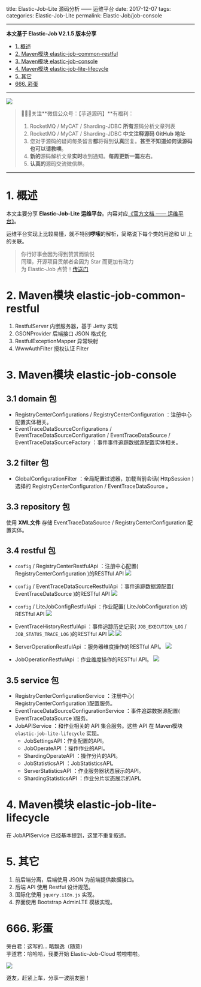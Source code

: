 title: Elastic-Job-Lite 源码分析 —— 运维平台
date: 2017-12-07
tags:
categories: Elastic-Job-Lite
permalink: Elastic-Job/job-console

-------

**本文基于 Elastic-Job V2.1.5 版本分享**

- [1. 概述](#)
- [2. Maven模块 elastic-job-common-restful](#)
- [3. Maven模块 elastic-job-console](#)
- [4. Maven模块 elastic-job-lite-lifecycle](#)
- [5. 其它](#)
- [666. 彩蛋](#)

-------

![](http://www.iocoder.cn/images/common/wechat_mp_2017_07_31.jpg)

> 🙂🙂🙂关注**微信公众号：【芋道源码】**有福利：  
> 1. RocketMQ / MyCAT / Sharding-JDBC **所有**源码分析文章列表  
> 2. RocketMQ / MyCAT / Sharding-JDBC **中文注释源码 GitHub 地址**  
> 3. 您对于源码的疑问每条留言**都**将得到**认真**回复。**甚至不知道如何读源码也可以请教噢**。  
> 4. **新的**源码解析文章**实时**收到通知。**每周更新一篇左右**。  
> 5. **认真的**源码交流微信群。

-------

# 1. 概述

本文主要分享 **Elastic-Job-Lite 运维平台**。内容对应[《官方文档 —— 运维平台》](http://dangdangdotcom.github.io/elastic-job/elastic-job-lite/02-guide/web-console/)。

运维平台实现上比较易懂，就不特别**啰嗦**的解析，简略说下每个类的用途和 UI 上的关联。

> 你行好事会因为得到赞赏而愉悦  
> 同理，开源项目贡献者会因为 Star 而更加有动力  
> 为 Elastic-Job 点赞！[传送门](https://github.com/dangdangdotcom/elastic-job/stargazers)


# 2. Maven模块 elastic-job-common-restful

1. RestfulServer 内嵌服务器，基于 Jetty 实现
2. GSONProvider 后端接口 JSON 格式化 
3. RestfulExceptionMapper 异常映射
4. WwwAuthFilter 授权认证 Filter

# 3. Maven模块 elastic-job-console

## 3.1 domain 包

* RegistryCenterConfigurations / RegistryCenterConfiguration ：注册中心配置实体相关。
* EventTraceDataSourceConfigurations / EventTraceDataSourceConfiguration / EventTraceDataSource / EventTraceDataSourceFactory ：事件事件追踪数据源配置实体相关。
    
## 3.2 filter 包

* GlobalConfigurationFilter ：全局配置过滤器，加载当前会话( HttpSession ) 选择的 RegistryCenterConfiguration / EventTraceDataSource 。

## 3.3 repository 包

使用 **XML文件** 存储 EventTraceDataSource / RegistryCenterConfiguration 配置实体。

## 3.4 restful 包

* `config` / RegistryCenterRestfulApi ：注册中心配置( RegistryCenterConfiguration )的RESTful API
   ![](http://www.iocoder.cn/images/Elastic-Job/2017_12_07/01.png)

* `config` / EventTraceDataSourceRestfulApi ：事件追踪数据源配置( EventTraceDataSource )的RESTful API
   ![](http://www.iocoder.cn/images/Elastic-Job/2017_12_07/02.png)
    
* `config` / LiteJobConfigRestfulApi ：作业配置( LiteJobConfiguration )的RESTful API
   ![](http://www.iocoder.cn/images/Elastic-Job/2017_12_07/03.png)
    
* EventTraceHistoryRestfulApi ：事件追踪历史记录( `JOB_EXECUTION_LOG` / `JOB_STATUS_TRACE_LOG` )的RESTful API
   ![](http://www.iocoder.cn/images/Elastic-Job/2017_12_07/06.png)
   ![](http://www.iocoder.cn/images/Elastic-Job/2017_12_07/07.png)
    
* ServerOperationRestfulApi ：服务器维度操作的RESTful API。
   ![](http://www.iocoder.cn/images/Elastic-Job/2017_12_07/05.png)
    
* JobOperationRestfulApi ：作业维度操作的RESTful API。
   ![](http://www.iocoder.cn/images/Elastic-Job/2017_12_07/04.png)

## 3.5 service 包

* RegistryCenterConfigurationService ：注册中心( RegistryCenterConfiguration )配置服务。
* EventTraceDataSourceConfigurationService ：事件追踪数据源配置( EventTraceDataSource )服务。
* JobAPIService ：和作业相关的 API 集合服务。这些 API 在 Maven模块 `elastic-job-lite-lifecycle` 实现。
   * JobSettingsAPI：作业配置的API。
   * JobOperateAPI ：操作作业的API。
   * ShardingOperateAPI ：操作分片的API。
   * JobStatisticsAPI ：JobStatisticsAPI。
   * ServerStatisticsAPI ：作业服务器状态展示的API。
   * ShardingStatisticsAPI ：作业分片状态展示的API。

# 4. Maven模块 elastic-job-lite-lifecycle

在 JobAPIService 已经基本提到，这里不重复叙述。

# 5. 其它

1. 前后端分离，后端使用 JSON 为前端提供数据接口。
2. 后端 API 使用 Restful 设计规范。 
3. 国际化使用 `jquery.i18n.js` 实现。
4. 界面使用 Bootstrap AdminLTE 模板实现。

# 666. 彩蛋

旁白君：这写的... 略飘逸（随意）  
芋道君：哈哈哈，我要开始 Elastic-Job-Cloud 啦啦啦啦。

![](http://www.iocoder.cn/images/Elastic-Job/2017_12_07/08.png)

道友，赶紧上车，分享一波朋友圈！

